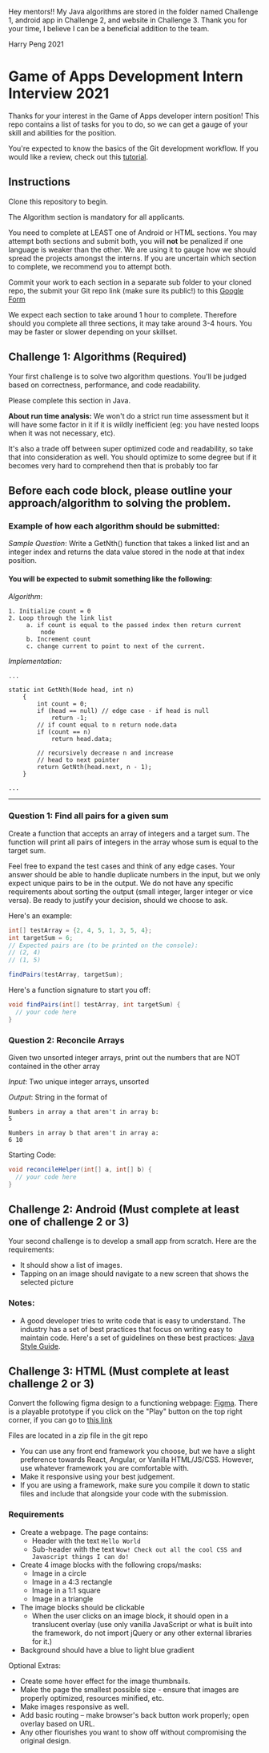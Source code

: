 Hey mentors!! 
My Java algorithms are stored in the folder named Challenge 1, android app in Challenge 2, and website in Challenge 3. Thank you for your time, I believe I can be a beneficial addition to the team.

Harry Peng 2021
# Game of Apps Development Intern Interview 2021

Thanks for your interest in the Game of Apps developer intern position! This repo contains a list of tasks for you to do, so we can get a gauge of your skill and abilities for the position.

You're expected to know the basics of the Git development workflow. If you would like a review, check out this [tutorial](https://www.raywenderlich.com/179717/open-source-collaboration-using-git-and-github).

## Instructions

Clone this repository to begin. 

The Algorithm section is mandatory for all applicants.

You need to complete at LEAST one of Android or HTML sections. You may attempt both sections and submit both, you will **not** be penalized if one language is weaker than the other. We are using it to gauge how we should spread the projects amongst the interns. If you are uncertain which section to complete, we recommend you to attempt both.

Commit your work to each section in a separate sub folder to your cloned repo, the submit your Git repo link (make sure its public!) to this [Google Form](https://forms.gle/W6NRZYwk936nEmvY6)

We expect each section to take around 1 hour to complete. Therefore should you complete all three sections, it may take around 3-4 hours. You may be faster or slower depending on your skillset. 


## Challenge 1: Algorithms (Required)

Your first challenge is to solve two algorithm questions. You'll be judged based on correctness, performance, and code readability. 

Please complete this section in Java.

**About run time analysis:** We won't do a strict run time assessment but it will have some factor in it if it is wildly inefficient (eg: you have nested loops when it was not necessary, etc).  

It's also a trade off between super optimized code and readability, so take that into consideration as well. You should optimize to some degree but if it becomes very hard to comprehend then that is probably too far

Before each code block, please outline your approach/algorithm to solving the problem.
---
### Example of how each algorithm should be submitted: 

*Sample Question*: Write a GetNth() function that takes a linked list and an integer index and returns the data value stored in the node at that index position. 

#### You will be expected to submit something like the following:
*Algorithm*:
```
1. Initialize count = 0
2. Loop through the link list
     a. if count is equal to the passed index then return current
         node
     b. Increment count
     c. change current to point to next of the current.
```
*Implementation:*
```
...

static int GetNth(Node head, int n)
    {
        int count = 0;
        if (head == null) // edge case - if head is null
            return -1;
        // if count equal to n return node.data
        if (count == n)
            return head.data;
 
        // recursively decrease n and increase
        // head to next pointer
        return GetNth(head.next, n - 1);
    }

...
```
---
### Question 1: Find all pairs for a given sum

Create a function that accepts an array of integers and a target sum. The function will print all pairs of integers in the array whose sum is equal to the target sum. 

Feel free to expand the test cases and think of any edge cases. Your answer should be able to handle duplicate numbers in the input, but we only expect unique pairs to be in the output. We do not have any specific requirements about sorting the output  (small integer, larger integer or vice versa). Be ready to justify your decision, should we choose to ask.

Here's an example:

```java
int[] testArray = {2, 4, 5, 1, 3, 5, 4};
int targetSum = 6;
// Expected pairs are (to be printed on the console):
// (2, 4)
// (1, 5)

findPairs(testArray, targetSum);
```

Here's a function signature to start you off:

```java
void findPairs(int[] testArray, int targetSum) {
  // your code here
}
```

### Question 2: Reconcile Arrays

Given two unsorted integer arrays, print out the numbers that are NOT contained in the other array

*Input*: Two unique integer arrays, unsorted

*Output*: String in the format of 
```
Numbers in array a that aren't in array b: 
5

Numbers in array b that aren't in array a: 
6 10
```

Starting Code:
```java
void reconcileHelper(int[] a, int[] b) {
  // your code here
}
```

## Challenge 2: Android (Must complete at least one of challenge 2 or 3)

Your second challenge is to develop a small app from scratch. Here are the requirements:

- It should show a list of images.
- Tapping on an image should navigate to a new screen that shows the selected picture

### Notes:

- A good developer tries to write code that is easy to understand. The industry has a set of best practices that focus on writing easy to maintain code. Here's a set of guidelines on these best practices: [Java Style Guide](https://github.com/raywenderlich/java-style-guide).

## Challenge 3: HTML (Must complete at least challenge 2 or 3)

Convert the following figma design to a functioning webpage: [Figma](https://www.figma.com/file/cjFsTTzlsFnjW90fkbxloW/GOA-Front-End-Test-Mocks). There is a playable prototype if you click on the "Play" button on the top right corner, if you can go to [this link](https://www.figma.com/proto/cjFsTTzlsFnjW90fkbxloW/GOA-Front-End-Test-Mocks?node-id=111%3A98&scaling=min-zoom&page-id=111%3A8)

Files are located in a zip file in the git repo
* You can use any front end framework you choose, but we have a slight preference towards React, Angular, or Vanilla HTML/JS/CSS. However, use whatever framework you are comfortable with.
* Make it responsive using your best judgement.
* If you are using a framework, make sure you compile it down to static files and include that alongside your code with the submission.

### Requirements
* Create a webpage. The page contains:
     * Header with the text `Hello World`
     * Sub-header with the text `Wow! Check out all the cool CSS and Javascript things I can do!`
* Create 4 image blocks with the following crops/masks:
     * Image in a circle
     * Image in a 4:3 rectangle
     * Image in a 1:1 square
     * Image in a triangle
* The image blocks should be clickable
     * When the user clicks on an image block, it should open in a translucent overlay (use only vanilla JavaScript or what is built into the framework, do not import jQuery or any other external libraries for it.)
* Background should have a blue to light blue gradient

Optional Extras: 
* Create some hover effect for the image thumbnails.
* Make the page the smallest possible size - ensure that images are properly optimized, resources minified, etc.
* Make images responsive as well.
* Add basic routing – make browser's back button work properly; open overlay based on URL.
* Any other flourishes you want to show off without compromising the original design.
